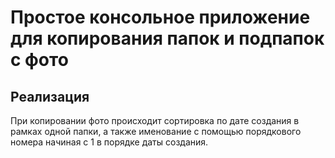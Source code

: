 # Простое консольное приложение для копирования папок и подпапок с фото

## Реализация
При копировании фото происходит сортировка по дате создания в рамках одной папки, 
а также именование с помощью порядкового номера начиная с 1 в порядке даты создания.
